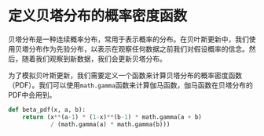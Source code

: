 # 定义贝塔分布的概率密度函数

贝塔分布是一种连续概率分布，常用于表示概率的分布。在贝叶斯更新中，我们使用贝塔分布作为先验分布，以表示在观察任何数据之前我们对假设概率的信念。然后，随着我们观察到新数据，我们会更新贝塔分布。

为了模拟贝叶斯更新，我们需要定义一个函数来计算贝塔分布的概率密度函数（PDF）。我们可以使用`math.gamma`函数来计算伽马函数，伽马函数在贝塔分布的PDF中会用到。

```python
def beta_pdf(x, a, b):
    return (x**(a-1) * (1-x)**(b-1) * math.gamma(a + b)
            / (math.gamma(a) * math.gamma(b)))
```

